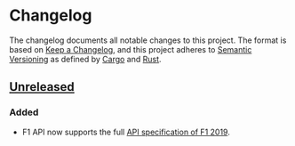 # Changelog

The changelog documents all notable changes to this project. The format is based
on [Keep a Changelog](https://keepachangelog.com/en/1.0.0/), and this project
adheres to [Semantic Versioning](https://semver.org/spec/v2.0.0.html) as defined
by [Cargo](https://doc.rust-lang.org/cargo/reference/manifest.html#the-version-field)
and [Rust](https://github.com/rust-lang/rfcs/blob/master/text/1105-api-evolution.md).

<!-- next-header -->

## [Unreleased]

### Added

- F1 API now supports the full [API specification of F1 2019](https://forums.codemasters.com/topic/44592-f1-2019-udp-specification/).

<!-- next-url -->

[unreleased]: https://github.com/hellobits/f1-api/compare/0.0.0...HEAD
